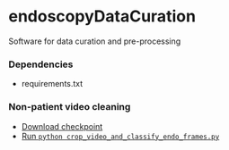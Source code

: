 # endoscopyDataCuration
Software for data curation and pre-processing

### Dependencies

- requirements.txt

### Non-patient video cleaning

- [Download checkpoint](https://drive.google.com/file/d/14dZf1BqfVyNB7mpGmU3X6KojaIVtZdsH/view?usp=sharing)
- [Run `python crop_video_and_classify_endo_frames.py`](https://github.com/sharibox/endoscopyDataCuration/blob/main/crop_video_and_classify_endo_frames.py)

